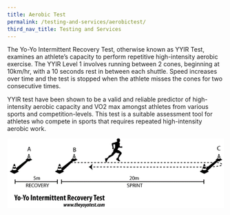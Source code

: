```yaml
---
title: Aerobic Test
permalink: /testing-and-services/aerobictest/
third_nav_title: Testing and Services
---
```

The Yo-Yo Intermittent Recovery Test, otherwise known as YYIR Test, examines an athlete’s capacity to perform repetitive high-intensity aerobic exercise. The YYIR Level 1 involves running between 2 cones, beginning at 10km/hr, with a 10 seconds rest in between each shuttle. Speed increases over time and the test is stopped when the athlete misses the cones for two consecutive times.

YYIR test have been shown to be a valid and reliable predictor of high-intensity aerobic capacity and VO2 max amongst athletes from various sports and competition-levels.  This test is a suitable assessment tool for athletes who compete in sports that requires repeated high-intensity aerobic work.  

![Alt text for image on Isomer site](/images/service-images/yoyo%20test.gif)
